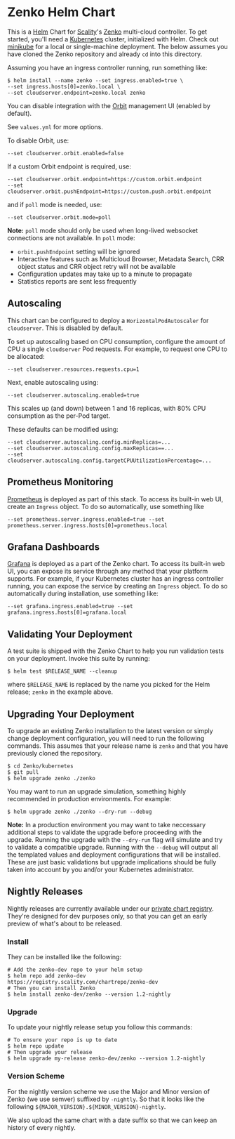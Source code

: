 Zenko Helm Chart
================

This is a [Helm] Chart for [Scality]'s [Zenko] multi-cloud controller. To get
started, you'll need a [Kubernetes] cluster, initialized with Helm. Check out
[minikube](../docs/minikube.md) for a local or single-machine deployment. The below
assumes you have cloned the Zenko repository and already `cd` into this directory.

Assuming you have an ingress controller running, run something like:

```shell
$ helm install --name zenko --set ingress.enabled=true \
--set ingress.hosts[0]=zenko.local \
--set cloudserver.endpoint=zenko.local zenko
```

You can disable integration with the [Orbit] management UI (enabled by default).

See `values.yml` for more options.

To disable Orbit, use:

```shell
--set cloudserver.orbit.enabled=false
```

If a custom Orbit endpoint is required, use:

```shell
--set cloudserver.orbit.endpoint=https://custom.orbit.endpoint
--set cloudserver.orbit.pushEndpoint=https://custom.push.orbit.endpoint
```

and if `poll` mode is needed, use:
```shell
--set cloudserver.orbit.mode=poll
```

**Note:** `poll` mode should only be used when long-lived websocket connections
are not available. In `poll` mode:

+ `orbit.pushEndpoint` setting will be ignored
+ Interactive features such as Multicloud Browser, Metadata Search, CRR object
  status and CRR object retry will not be available
+ Configuration updates may take up to a minute to propagate
+ Statistics reports are sent less frequently

Autoscaling
-----------

This chart can be configured to deploy a `HorizontalPodAutoscaler` for
`cloudserver`. This is disabled by default.

To set up autoscaling based on CPU consumption, configure the amount of CPU a
single `cloudserver` Pod requests. For example, to request one CPU to be
allocated:

```shell
--set cloudserver.resources.requests.cpu=1
```

Next, enable autoscaling using:

```shell
--set cloudserver.autoscaling.enabled=true
```

This scales up (and down) between 1 and 16 replicas, with 80% CPU
consumption as the per-Pod target.

These defaults can be modified using:

```shell
--set cloudserver.autoscaling.config.minReplicas=...
--set cloudserver.autoscaling.config.maxReplicas==...
--set cloudserver.autoscaling.config.targetCPUUtilizationPercentage=...
```

Prometheus Monitoring
---------------------

[Prometheus] is deployed as part of this stack. To access its built-in web UI,
create an `Ingress` object. To do so automatically, use something like

```shell
--set prometheus.server.ingress.enabled=true --set prometheus.server.ingress.hosts[0]=prometheus.local
```

Grafana Dashboards
---------------------

[Grafana] is deployed as a part of the Zenko chart. To access its
built-in web UI, you can expose its service through any method that your
platform supports. For example, if your Kubernetes cluster has an ingress
controller running, you can expose the service by creating an `Ingress` object.
To do so automatically during installation, use something like:

```shell
--set grafana.ingress.enabled=true --set grafana.ingress.hosts[0]=grafana.local
```

Validating Your Deployment
--------------------------

A test suite is shipped with the Zenko Chart to help you run validation tests on
your deployment. Invoke this suite by running:

```shell
$ helm test $RELEASE_NAME --cleanup
```

where `$RELEASE_NAME` is replaced by the name you picked for the Helm release;
`zenko` in the example above.

Upgrading Your Deployment
-------------------------

To upgrade an existing Zenko installation to the latest version or simply change deployment
configuration, you will need to run the following commands. This assumes that your release
name is `zenko` and that you have previously cloned the repository.

```shell
$ cd Zenko/kubernetes
$ git pull
$ helm upgrade zenko ./zenko
```

You may want to run an upgrade simulation, something highly recommended in production environments.
For example:

```shell
$ helm upgrade zenko ./zenko --dry-run --debug
```

**Note:** In a production environment you may want to take neccessary additional steps to validate
the upgrade before proceeding with the upgrade. Running the upgrade with the `--dry-run` flag will
simulate and try to validate a compatible upgrade. Running with the `--debug` will output all the
templated values and deployment configurations that will be installed. These are just basic validations
but upgrade implications should be fully taken into account by you and/or your Kubernetes administrator.


Nightly Releases
----------------

Nightly releases are currently available under our [private chart registry](https://registry.scality.com). They're designed for dev purposes only, so that
you can get an early preview of what's about to be released.

### Install

They can be installed like the following:

```shell
# Add the zenko-dev repo to your helm setup
$ helm repo add zenko-dev https://registry.scality.com/chartrepo/zenko-dev
# Then you can install Zenko
$ helm install zenko-dev/zenko --version 1.2-nightly
```

### Upgrade

To update your nightly release setup you follow this commands:

```shell
# To ensure your repo is up to date
$ helm repo update
# Then upgrade your release
$ helm upgrade my-release zenko-dev/zenko --version 1.2-nightly
```

### Version Scheme

For the nightly version scheme we use the Major and Minor version of Zenko
(we use semver) suffixed by `-nightly`. So that it looks like the following
`${MAJOR_VERSION}.${MINOR_VERSION}-nightly`.

We also upload the same chart with a date suffix so that we can keep an history of every nightly.

[Helm]: https://helm.sh
[Scality]: https://scality.com
[Zenko]: https://zenko.io
[Kubernetes]: https://kubernetes.io
[Orbit]: https://admin.zenko.io/user
[Prometheus]: https://prometheus.io
[Grafana]: https://grafana.com
